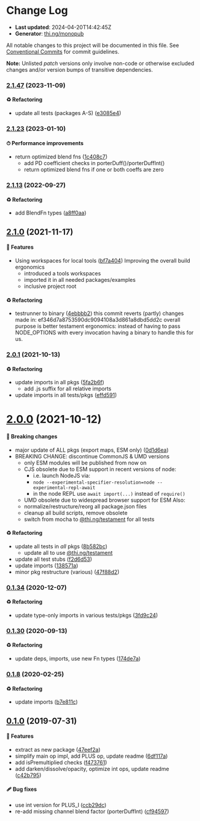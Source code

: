 # Change Log

- **Last updated**: 2024-04-20T14:42:45Z
- **Generator**: [thi.ng/monopub](https://thi.ng/monopub)

All notable changes to this project will be documented in this file.
See [Conventional Commits](https://conventionalcommits.org/) for commit guidelines.

**Note:** Unlisted _patch_ versions only involve non-code or otherwise excluded changes
and/or version bumps of transitive dependencies.

### [2.1.47](https://github.com/thi-ng/umbrella/tree/@thi.ng/porter-duff@2.1.47) (2023-11-09)

#### ♻️ Refactoring

- update all tests (packages A-S) ([e3085e4](https://github.com/thi-ng/umbrella/commit/e3085e4))

### [2.1.23](https://github.com/thi-ng/umbrella/tree/@thi.ng/porter-duff@2.1.23) (2023-01-10)

#### ⏱ Performance improvements

- return optimized blend fns ([1c408c7](https://github.com/thi-ng/umbrella/commit/1c408c7))
  - add PD coefficient checks in porterDuff()/porterDuffInt()
  - return optimized blend fns if one or both coeffs are zero

### [2.1.13](https://github.com/thi-ng/umbrella/tree/@thi.ng/porter-duff@2.1.13) (2022-09-27)

#### ♻️ Refactoring

- add BlendFn types ([a8ff0aa](https://github.com/thi-ng/umbrella/commit/a8ff0aa))

## [2.1.0](https://github.com/thi-ng/umbrella/tree/@thi.ng/porter-duff@2.1.0) (2021-11-17)

#### 🚀 Features

- Using workspaces for local tools ([bf7a404](https://github.com/thi-ng/umbrella/commit/bf7a404))
  Improving the overall build ergonomics
  - introduced a tools workspaces
  - imported it in all needed packages/examples
  - inclusive project root

#### ♻️ Refactoring

- testrunner to binary ([4ebbbb2](https://github.com/thi-ng/umbrella/commit/4ebbbb2))
  this commit reverts (partly) changes made in:
  ef346d7a8753590dc9094108a3d861a8dbd5dd2c
  overall purpose is better testament ergonomics:
  instead of having to pass NODE_OPTIONS with every invocation
  having a binary to handle this for us.

### [2.0.1](https://github.com/thi-ng/umbrella/tree/@thi.ng/porter-duff@2.0.1) (2021-10-13)

#### ♻️ Refactoring

- update imports in all pkgs ([5fa2b6f](https://github.com/thi-ng/umbrella/commit/5fa2b6f))
  - add .js suffix for all relative imports
- update imports in all tests/pkgs ([effd591](https://github.com/thi-ng/umbrella/commit/effd591))

# [2.0.0](https://github.com/thi-ng/umbrella/tree/@thi.ng/porter-duff@2.0.0) (2021-10-12)

#### 🛑 Breaking changes

- major update of ALL pkgs (export maps, ESM only) ([0d1d6ea](https://github.com/thi-ng/umbrella/commit/0d1d6ea))
- BREAKING CHANGE: discontinue CommonJS & UMD versions
  - only ESM modules will be published from now on
  - CJS obsolete due to ESM support in recent versions of node:
    - i.e. launch NodeJS via:
    - `node --experimental-specifier-resolution=node --experimental-repl-await`
    - in the node REPL use `await import(...)` instead of `require()`
  - UMD obsolete due to widespread browser support for ESM
  Also:
  - normalize/restructure/reorg all package.json files
  - cleanup all build scripts, remove obsolete
  - switch from mocha to [@thi.ng/testament](https://github.com/thi-ng/umbrella/tree/main/packages/testament) for all tests

#### ♻️ Refactoring

- update all tests in _all_ pkgs ([8b582bc](https://github.com/thi-ng/umbrella/commit/8b582bc))
  - update all to use [@thi.ng/testament](https://github.com/thi-ng/umbrella/tree/main/packages/testament)
- update all test stubs ([f2d6d53](https://github.com/thi-ng/umbrella/commit/f2d6d53))
- update imports ([138571a](https://github.com/thi-ng/umbrella/commit/138571a))
- minor pkg restructure (various) ([47f88d2](https://github.com/thi-ng/umbrella/commit/47f88d2))

### [0.1.34](https://github.com/thi-ng/umbrella/tree/@thi.ng/porter-duff@0.1.34) (2020-12-07)

#### ♻️ Refactoring

- update type-only imports in various tests/pkgs ([3fd9c24](https://github.com/thi-ng/umbrella/commit/3fd9c24))

### [0.1.30](https://github.com/thi-ng/umbrella/tree/@thi.ng/porter-duff@0.1.30) (2020-09-13)

#### ♻️ Refactoring

- update deps, imports, use new Fn types ([174de7a](https://github.com/thi-ng/umbrella/commit/174de7a))

### [0.1.8](https://github.com/thi-ng/umbrella/tree/@thi.ng/porter-duff@0.1.8) (2020-02-25)

#### ♻️ Refactoring

- update imports ([b7e811c](https://github.com/thi-ng/umbrella/commit/b7e811c))

## [0.1.0](https://github.com/thi-ng/umbrella/tree/@thi.ng/porter-duff@0.1.0) (2019-07-31)

#### 🚀 Features

- extract as new package ([47eef2a](https://github.com/thi-ng/umbrella/commit/47eef2a))
- simplify main op impl, add PLUS op, update readme ([6df117a](https://github.com/thi-ng/umbrella/commit/6df117a))
- add isPremultiplied checks ([f473761](https://github.com/thi-ng/umbrella/commit/f473761))
- add darken/dissolve/opacity, optimize int ops, update readme ([c42b795](https://github.com/thi-ng/umbrella/commit/c42b795))

#### 🩹 Bug fixes

- use int version for PLUS_I ([ccb29dc](https://github.com/thi-ng/umbrella/commit/ccb29dc))
- re-add missing channel blend factor (porterDuffInt) ([cf94597](https://github.com/thi-ng/umbrella/commit/cf94597))
